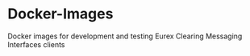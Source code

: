 # Docker-Images
Docker images for development and testing Eurex Clearing Messaging Interfaces clients
